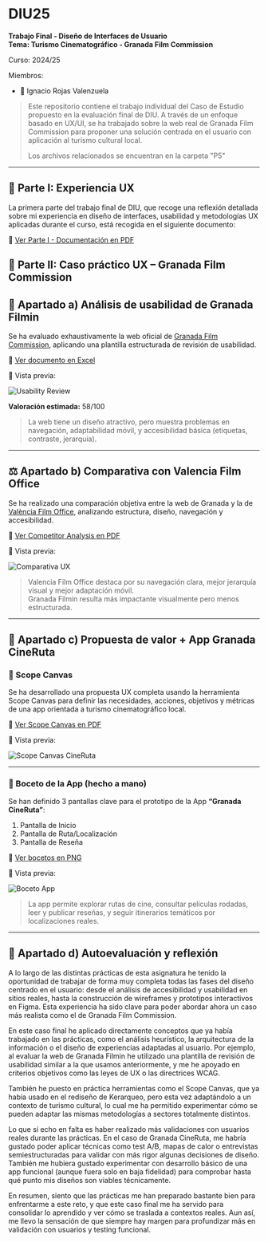 # DIU25  
**Trabajo Final - Diseño de Interfaces de Usuario**  
**Tema: Turismo Cinematográfico - Granada Film Commission**
  
Curso: 2024/25  

Miembros:
- 👤 Ignacio Rojas Valenzuela

> Este repositorio contiene el trabajo individual del Caso de Estudio propuesto en la evaluación final de DIU. A través de un enfoque basado en UX/UI, se ha trabajado sobre la web real de Granada Film Commission para proponer una solución centrada en el usuario con aplicación al turismo cultural local.
>
> Los archivos relacionados se encuentran en la carpeta "P5"

---

## 📄 Parte I: Experiencia UX

La primera parte del trabajo final de DIU, que recoge una reflexión detallada sobre mi experiencia en diseño de interfaces, usabilidad y metodologías UX aplicadas durante el curso, está recogida en el siguiente documento:

📄 [Ver Parte I - Documentación en PDF](./P5/IgnacioRojas_documentacion.pdf)


## 🧪 Parte II: Caso práctico UX – Granada Film Commission


## 🧭 Apartado a) Análisis de usabilidad de Granada Filmin

Se ha evaluado exhaustivamente la web oficial de [Granada Film Commission](https://filmgranada.com/), aplicando una plantilla estructurada de revisión de usabilidad.

📄 [Ver documento en Excel](./P5/Usability-review.xls)

📸 Vista previa:

![Usability Review](./P5/Usability-review.png)

**Valoración estimada:** 58/100  
> La web tiene un diseño atractivo, pero muestra problemas en navegación, adaptabilidad móvil, y accesibilidad básica (etiquetas, contraste, jerarquía).

---

## ⚖️ Apartado b) Comparativa con Valencia Film Office

Se ha realizado una comparación objetiva entre la web de Granada y la de [València Film Office](https://valenciafilmoffice.org/), analizando estructura, diseño, navegación y accesibilidad.

📄 [Ver Competitor Analysis en PDF](./P5/Competitor%20Analysis%20%5BDIU23%5D%20(Copy)%20(1).pdf)

📸 Vista previa:

![Comparativa UX](./P5/Competitor%20Analysis%20%5BDIU23%5D%20(Copy)%20(1)-1.png)

> Valencia Film Office destaca por su navegación clara, mejor jerarquía visual y mejor adaptación móvil.  
> Granada Filmin resulta más impactante visualmente pero menos estructurada.

---

## 🎯 Apartado c) Propuesta de valor + App Granada CineRuta

### 📌 Scope Canvas

Se ha desarrollado una propuesta UX completa usando la herramienta Scope Canvas para definir las necesidades, acciones, objetivos y métricas de una app orientada a turismo cinematográfico local.

📄 [Ver Scope Canvas en PDF](./P5/Scope%20Canvas%20(Community)%20(Copy).pdf)

📸 Vista previa:

![Scope Canvas CineRuta](./P5/Scope%20Canvas%20(Community)%20(Copy)-1.png)

---

### 📲 Boceto de la App (hecho a mano)

Se han definido 3 pantallas clave para el prototipo de la App **“Granada CineRuta”**:  
1. Pantalla de Inicio  
2. Pantalla de Ruta/Localización  
3. Pantalla de Reseña

📄 [Ver bocetos en PNG](./P5/5924836818975573882.jpg)

📸 Vista previa:

![Boceto App](./P5/5924836818975573882.jpg)

> La app permite explorar rutas de cine, consultar películas rodadas, leer y publicar reseñas, y seguir itinerarios temáticos por localizaciones reales.

---

## 🧠 Apartado d) Autoevaluación y reflexión

A lo largo de las distintas prácticas de esta asignatura he tenido la oportunidad de trabajar de forma muy completa todas las fases del diseño centrado en el usuario: desde el análisis de accesibilidad y usabilidad en sitios reales, hasta la construcción de wireframes y prototipos interactivos en Figma. Esta experiencia ha sido clave para poder abordar ahora un caso más realista como el de Granada Film Commission.

En este caso final he aplicado directamente conceptos que ya había trabajado en las prácticas, como el análisis heurístico, la arquitectura de la información o el diseño de experiencias adaptadas al usuario. Por ejemplo, al evaluar la web de Granada Filmin he utilizado una plantilla de revisión de usabilidad similar a la que usamos anteriormente, y me he apoyado en criterios objetivos como las leyes de UX o las directrices WCAG.

También he puesto en práctica herramientas como el Scope Canvas, que ya había usado en el rediseño de Kerarqueo, pero esta vez adaptándolo a un contexto de turismo cultural, lo cual me ha permitido experimentar cómo se pueden adaptar las mismas metodologías a sectores totalmente distintos.

Lo que sí echo en falta es haber realizado más validaciones con usuarios reales durante las prácticas. En el caso de Granada CineRuta, me habría gustado poder aplicar técnicas como test A/B, mapas de calor o entrevistas semiestructuradas para validar con más rigor algunas decisiones de diseño. También me hubiera gustado experimentar con desarrollo básico de una app funcional (aunque fuera solo en baja fidelidad) para comprobar hasta qué punto mis diseños son viables técnicamente.

En resumen, siento que las prácticas me han preparado bastante bien para enfrentarme a este reto, y que este caso final me ha servido para consolidar lo aprendido y ver cómo se traslada a contextos reales. Aun así, me llevo la sensación de que siempre hay margen para profundizar más en validación con usuarios y testing funcional.


